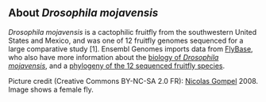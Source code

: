 About *Drosophila mojavensis*
-----------------------------

*Drosophila mojavensis* is a cactophilic fruitfly from the southwestern
United States and Mexico, and was one of 12 fruitfly genomes sequenced
for a large comparative study \[1\]. Ensembl Genomes imports data from
[FlyBase](http://flybase.org), who also have more information about the
[biology of *Drosophila
mojavensis*](http://flybase.org/reports/FBsp00000160.html), and a
[phylogeny of the 12 sequenced fruitfly
species](http://flybase.org/static_pages/species/sequenced_species.html).

Picture credit (Creative Commons BY-NC-SA 2.0 FR): [Nicolas
Gompel](http://www.ibdml.univ-mrs.fr/equipes/BP_NG/Illustrations/sequenced%20Drosophila%20species.html)
2008. Image shows a female fly.
